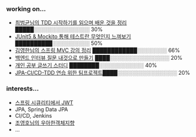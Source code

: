 ### working on...
- [최범균님의 TDD 시작하기를 읽으며 배운 것을 정리](https://github.com/kyupid/tddb) █████░░░░░░░░░░░░░░░ 30%
- [JUnit5 & Mockito 통해 테스트란 무엇인지 느껴보기](https://github.com/kyupid/test-dev-process-with-todo-list) ██████████░░░░░░░░░░ 50%
- [김영한님의 스프링 MVC 강의 정리](https://github.com/kyupid/spring-mvc) ████████████░░░░░░░░ 66%
- [백엔드 인터뷰 질문 내것으로 만들기](https://github.com/kyupid/backend-interview-question) ████░░░░░░░░░░░░░░░░ 20%
- [개인 공부 글쓰기 스터디](https://github.com/java-squid/2022-jubilant) ████████░░░░░░░░░░░░ 40%
- [JPA-CI/CD-TDD 연습 위한 팀프로젝트](https://github.com/JoAndKim/greenery-backend)████░░░░░░░░░░░░░░░░ 20%


### interests...
- [스프링 시큐리티에서 JWT](https://github.com/real-world-study/realworld/pull/34/commits)
- JPA, Spring Data JPA
- CI/CD, Jenkins
- [조영호님의 우아한객체지향](https://velog.io/@codemcd/%EC%9A%B0%EC%95%84%ED%95%9C%ED%85%8C%ED%81%AC%EC%84%B8%EB%AF%B8%EB%82%98-%EC%9A%B0%EC%95%84%ED%95%9C%EA%B0%9D%EC%B2%B4%EC%A7%80%ED%96%A5-%EC%9D%98%EC%A1%B4%EC%84%B1%EC%9D%84-%EC%9D%B4%EC%9A%A9%ED%95%B4-%EC%84%A4%EA%B3%84-%EC%A7%84%ED%99%94%EC%8B%9C%ED%82%A4%EA%B8%B0-By-%EC%9A%B0%EC%95%84%ED%95%9C%ED%98%95%EC%A0%9C%EB%93%A4-%EA%B0%9C%EB%B0%9C%EC%8B%A4%EC%9E%A5-%EC%A1%B0%EC%98%81%ED%98%B8%EB%8B%98-vkk5brh7by)
- ...
